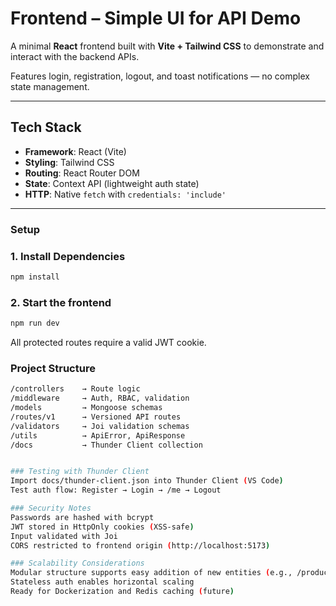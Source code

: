 # Frontend – Simple UI for API Demo

A minimal **React** frontend built with **Vite + Tailwind CSS** to demonstrate and interact with the backend APIs.

Features login, registration, logout, and toast notifications — no complex state management.

---

## Tech Stack
- **Framework**: React (Vite)
- **Styling**: Tailwind CSS
- **Routing**: React Router DOM
- **State**: Context API (lightweight auth state)
- **HTTP**: Native `fetch` with `credentials: 'include'`

---

### Setup

### 1. Install Dependencies
```bash
npm install
```
### 2. Start the frontend
```bash
npm run dev
```

All protected routes require a valid JWT cookie. 

### Project Structure
```bash
/controllers    → Route logic
/middleware     → Auth, RBAC, validation
/models         → Mongoose schemas
/routes/v1      → Versioned API routes
/validators     → Joi validation schemas
/utils          → ApiError, ApiResponse
/docs           → Thunder Client collection


### Testing with Thunder Client
Import docs/thunder-client.json into Thunder Client (VS Code)
Test auth flow: Register → Login → /me → Logout

### Security Notes
Passwords are hashed with bcrypt
JWT stored in HttpOnly cookies (XSS-safe)
Input validated with Joi
CORS restricted to frontend origin (http://localhost:5173)

### Scalability Considerations
Modular structure supports easy addition of new entities (e.g., /products)
Stateless auth enables horizontal scaling
Ready for Dockerization and Redis caching (future)

```